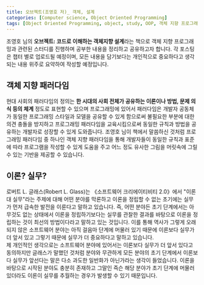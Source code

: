 ```yaml
---
title: 오브젝트(조영호 저)_ 객체, 설계 
categories: [Computer science, Object Oriented Programming]
tags: [Object Oriented Programming, object, study, OOP, 객체 지향 프로그래밍, 객체, 스터디]
---
```


조영호 님의 **오브젝트: 코드로 이해하는 객체지향 설계**라는 책으로 객체 지향 프로그래밍과 관련된 스터디를 진행하며 공부한 내용을 정리하고 공유하고자 합니다. 각 포스팅은 챕터 별로 업로드될 예정이며, 모든 내용을 담기보다는 개인적으로 중요하다고 생각되는 내용 위주로 요약하여 작성할 예정입니다.

## 객체 지향 패러다임
현대 사회의 패러다임의 정의는 **한 시대의 사회 전체가 공유하는 이론이나 방법, 문제 의식 등의 체계** 정도로 표현할 수 있으며 프로그래밍에 있어서 패러다임은 개발자 공동체가 동일한 프로그래밍 스타일과 모델을 공유할 수 있게 함으로써 불필요한 부분에 대한 의견 충돌을 방지하고 프로그래밍 패러다임을 교육시킴으로써 동일한 규칙과 방법을 공유하는 개발자로 성장할 수 있게 도와줍니다. 조영호 님이 책에서 말씀하신 것처럼 
프로그래밍 패러다임 중 하나인 객체 지향 패러다임을 통해 개발자들이 동일한 규칙과 표준에 따라 프로그램을 작성할 수 있게 도움을 주고 어느 정도 유사한 그림을 머릿속에 그릴 수 있는 기반을 제공할 수 있습니다.

## 이론? 실무?
로버트 L. 글래스(Robert L. Glass)는 《소프트웨어 크리에이티비티 2.0》에서 "이론 대 실무"라는 주제에 대해 어떤 분야를 막론하고 이론을 정립할 수 없는 초기에는 실무가 먼저 급속한 발전을 이룬다고 말하고 있습니다. 즉, 어떤 분야든 초기 단계에서는 아무것도 없는 상태에서 이론을 정립하기보다는 실무를 관찰한 결과를 바탕으로 이론을 정립하는 것이 최선의 방법이다라고 말하고 있는 것입니다. 이를 통해 역사가 그렇게 오래되지 않은 소프트웨어 분야는 아직 걸음마 단계에 머물러 있기 때문에 이론보다 실무가 더 앞서 있고 그렇기 때문에 실무가 더 중요하다고 말하고 있습니다.   
제 개인적인 생각으로는 소프트웨어 분야에 있어서는 이론보다 실무가 더 앞서 있다고 동의하지만 글래스가 말했던 것처럼 분야와 무관하게 모든 분야의 초기 단계에서 이론보다 실무가 앞선다는 말은 다소 과도한 일반화가 아닌가라는 생각이 들었습니다. 이론을 바탕으로 시작된 분야도 충분히 존재하고 그말인 즉슨 해당 분야가 초기 단계에 머물러있더라도 이론이 실무를 추월하는 경우가 발생할 수 있기 때문입니다.